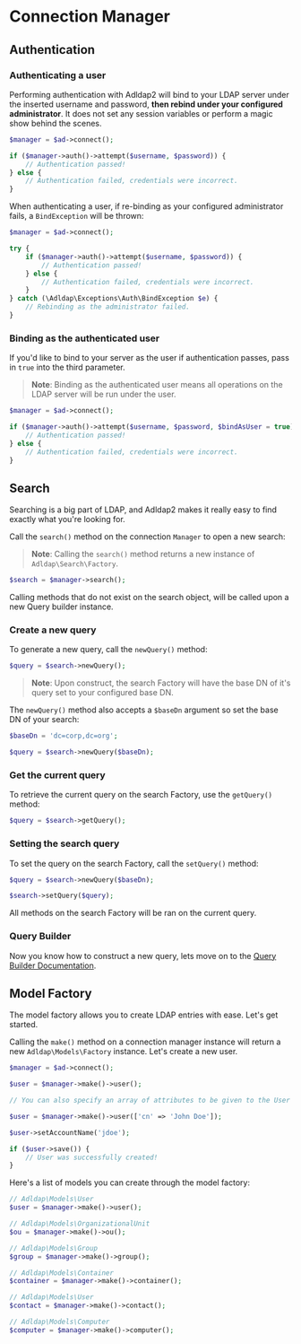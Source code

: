 # Connection Manager

## Authentication

### Authenticating a user

Performing authentication with Adldap2 will bind to your LDAP server under the inserted username and password, **then
rebind under your configured administrator**. It does not set any session variables or perform a magic 
show behind the scenes.

```php
$manager = $ad->connect();

if ($manager->auth()->attempt($username, $password)) {
    // Authentication passed!
} else {
    // Authentication failed, credentials were incorrect.
}
```

When authenticating a user, if re-binding as your configured administrator fails, a `BindException` will be thrown:

```php
$manager = $ad->connect();

try {
    if ($manager->auth()->attempt($username, $password)) {
        // Authentication passed!
    } else {
        // Authentication failed, credentials were incorrect.
    }   
} catch (\Adldap\Exceptions\Auth\BindException $e) {
    // Rebinding as the administrator failed.
}
```

### Binding as the authenticated user

If you'd like to bind to your server as the user if authentication passes, pass in `true` into the third parameter.

> **Note**: Binding as the authenticated user means all operations on the LDAP server will be run under the user.

```php
$manager = $ad->connect();

if ($manager->auth()->attempt($username, $password, $bindAsUser = true)) {
    // Authentication passed!
} else {
    // Authentication failed, credentials were incorrect.
}
```

## Search

Searching is a big part of LDAP, and Adldap2 makes it really easy to find exactly what you're looking for.

Call the `search()` method on the connection `Manager` to open a new search:

> **Note**: Calling the `search()` method returns a new instance of `Adldap\Search\Factory`.

```php
$search = $manager->search();
```

Calling methods that do not exist on the search object, will be called upon a new Query builder instance.

### Create a new query

To generate a new query, call the `newQuery()` method:

```php
$query = $search->newQuery();
```

> **Note**: Upon construct, the search Factory will have the base DN of it's query set to your configured base DN.

The `newQuery()` method also accepts a `$baseDn` argument so set the base DN of your search:

```php
$baseDn = 'dc=corp,dc=org';

$query = $search->newQuery($baseDn);
```

### Get the current query

To retrieve the current query on the search Factory, use the `getQuery()` method:

```php
$query = $search->getQuery();
```

### Setting the search query

To set the query on the search Factory, call the `setQuery()` method:

```php
$query = $search->newQuery($baseDn);

$search->setQuery($query);
```

All methods on the search Factory will be ran on the current query.

### Query Builder

Now you know how to construct a new query, lets move on to the [Query Builder Documentation](https://github.com/adldap2/adldap2/docs/query-builder.md).

## Model Factory

The model factory allows you to create LDAP entries with ease. Let's get started.

Calling the `make()` method on a connection manager instance will return a new `Adldap\Models\Factory` instance. Let's
create a new user.

```php
$manager = $ad->connect();

$user = $manager->make()->user();

// You can also specify an array of attributes to be given to the User model on construct.

$user = $manager->make()->user(['cn' => 'John Doe']);

$user->setAccountName('jdoe');

if ($user->save()) {
    // User was successfully created!
}
```

Here's a list of models you can create through the model factory:

```php
// Adldap\Models\User
$user = $manager->make()->user();

// Adldap\Models\OrganizationalUnit
$ou = $manager->make()->ou();

// Adldap\Models\Group
$group = $manager->make()->group();

// Adldap\Models\Container
$container = $manager->make()->container();

// Adldap\Models\User
$contact = $manager->make()->contact();

// Adldap\Models\Computer
$computer = $manager->make()->computer();
```
